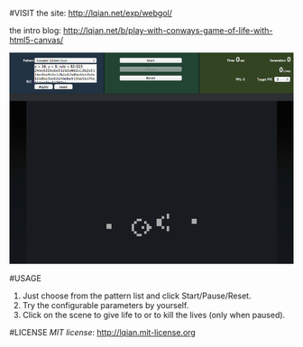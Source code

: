 #VISIT
the site: <http://lqian.net/exp/webgol/>

the intro blog: <http://lqian.net/b/play-with-conways-game-of-life-with-html5-canvas/>

![The Screenshot](https://github.com/pkuphenix/webgol/raw/master/webgol.png)

#USAGE
1. Just choose from the pattern list and click Start/Pause/Reset.
2. Try the configurable parameters by yourself.
3. Click on the scene to give life to or to kill the lives (only when paused).

#LICENSE
*MIT license*: <http://lqian.mit-license.org>